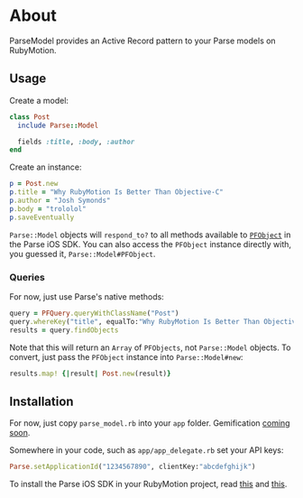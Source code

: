 # About

ParseModel provides an Active Record pattern to your Parse models on RubyMotion.

## Usage

Create a model:

```ruby
class Post
  include Parse::Model

  fields :title, :body, :author
end
```

Create an instance:

```ruby
p = Post.new
p.title = "Why RubyMotion Is Better Than Objective-C"
p.author = "Josh Symonds"
p.body = "trololol"
p.saveEventually
```

`Parse::Model` objects will `respond_to?` to all methods available to [`PFObject`](https://parse.com/docs/ios/api/Classes/PFObject.html) in the Parse iOS SDK. You can also access the `PFObject` instance directly with, you guessed it, `Parse::Model#PFObject`.

### Queries

For now, just use Parse's native methods:

```ruby
query = PFQuery.queryWithClassName("Post")
query.whereKey("title", equalTo:"Why RubyMotion Is Better Than Objective-C")
results = query.findObjects
```

Note that this will return an `Array` of `PFObjects`, not `Parse::Model` objects. To convert, just pass the `PFObject` instance into `Parse::Model#new`:

```ruby
results.map! {|result| Post.new(result)}
```


## Installation

For now, just copy `parse_model.rb` into your `app` folder. Gemification [coming soon](http://twitter.com/#!/lrz/status/198781031619379202).

Somewhere in your code, such as `app/app_delegate.rb` set your API keys:

```ruby
Parse.setApplicationId("1234567890", clientKey:"abcdefghijk")
```

To install the Parse iOS SDK in your RubyMotion project, read [this](http://www.rubymotion.com/developer-center/guides/project-management/#_using_3rd_party_libraries) and  [this](http://stackoverflow.com/a/10453895/94154).

